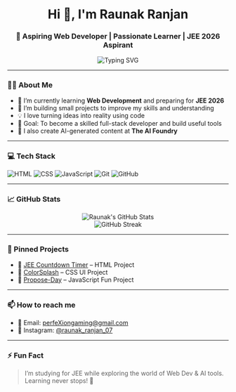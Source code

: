 <h1 align="center">Hi 👋, I'm Raunak Ranjan</h1>
<h3 align="center">🚀 Aspiring Web Developer | Passionate Learner | JEE 2026 Aspirant</h3>

<p align="center">
  <img src="https://readme-typing-svg.demolab.com?font=Fira+Code&duration=3000&pause=1000&center=true&vCenter=true&width=435&lines=I+love+building+web+projects!;Learning+HTML,+CSS,+JavaScript...;Currently+preparing+for+JEE+2026" alt="Typing SVG" />
</p>

---

### 👨‍💻 About Me

- 🌱 I’m currently learning **Web Development** and preparing for **JEE 2026**
- 🔭 I’m building small projects to improve my skills and understanding
- 💡 I love turning ideas into reality using code
- 🎯 Goal: To become a skilled full-stack developer and build useful tools
- 🎥 I also create AI-generated content at **The AI Foundry**

---

### 💻 Tech Stack

![HTML](https://img.shields.io/badge/-HTML5-E34F26?style=flat&logo=html5&logoColor=white)
![CSS](https://img.shields.io/badge/-CSS3-1572B6?style=flat&logo=css3)
![JavaScript](https://img.shields.io/badge/-JavaScript-F7DF1E?style=flat&logo=javascript&logoColor=black)
![Git](https://img.shields.io/badge/-Git-F05032?style=flat&logo=git&logoColor=white)
![GitHub](https://img.shields.io/badge/-GitHub-181717?style=flat&logo=github)

---

### 📈 GitHub Stats

<p align="center">
  <img src="https://github-readme-stats.vercel.app/api?username=Raunak-Ranjan&show_icons=true&theme=radical" alt="Raunak's GitHub Stats" />
  <br/>
  <img src="https://github-readme-streak-stats.herokuapp.com/?user=Raunak-Ranjan&theme=radical" alt="GitHub Streak" />
</p>

---

### 📌 Pinned Projects

- 🔢 [JEE Countdown Timer](https://github.com/Raunak-Ranjan/JEE-COUNTDOWN) – HTML Project
- 🌈 [ColorSplash](https://github.com/Raunak-Ranjan/ColorSplash) – CSS UI Project
- 💌 [Propose-Day](https://github.com/Raunak-Ranjan/Propose-Day) – JavaScript Fun Project

---

### 📫 How to reach me

- 📧 Email: perfeXiongaming@gmail.com
- 📸 Instagram: [@raunak_ranjan_07](https://instagram.com/raunak_ranjan_07)

---

### ⚡ Fun Fact

> I’m studying for JEE while exploring the world of Web Dev & AI tools. Learning never stops! 🚀

